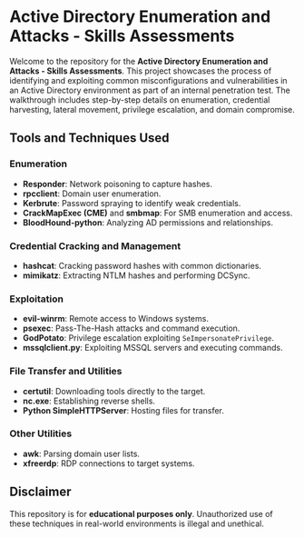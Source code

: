 # Active Directory Enumeration and Attacks - Skills Assessments 

Welcome to the repository for the **Active Directory Enumeration and Attacks - Skills Assessments**. This project showcases the process of identifying and exploiting common misconfigurations and vulnerabilities in an Active Directory environment as part of an internal penetration test. The walkthrough includes step-by-step details on enumeration, credential harvesting, lateral movement, privilege escalation, and domain compromise.

## Tools and Techniques Used

### Enumeration
- **Responder**: Network poisoning to capture hashes.
- **rpcclient**: Domain user enumeration.
- **Kerbrute**: Password spraying to identify weak credentials.
- **CrackMapExec (CME)** and **smbmap**: For SMB enumeration and access.
- **BloodHound-python**: Analyzing AD permissions and relationships.

### Credential Cracking and Management
- **hashcat**: Cracking password hashes with common dictionaries.
- **mimikatz**: Extracting NTLM hashes and performing DCSync.

### Exploitation
- **evil-winrm**: Remote access to Windows systems.
- **psexec**: Pass-The-Hash attacks and command execution.
- **GodPotato**: Privilege escalation exploiting `SeImpersonatePrivilege`.
- **mssqlclient.py**: Exploiting MSSQL servers and executing commands.

### File Transfer and Utilities
- **certutil**: Downloading tools directly to the target.
- **nc.exe**: Establishing reverse shells.
- **Python SimpleHTTPServer**: Hosting files for transfer.

### Other Utilities
- **awk**: Parsing domain user lists.
- **xfreerdp**: RDP connections to target systems.

## Disclaimer
This repository is for **educational purposes only**. Unauthorized use of these techniques in real-world environments is illegal and unethical.
